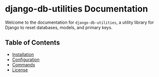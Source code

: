 # django-db-utilities Documentation

Welcome to the documentation for `django-db-utilities`, a utility library for Django to reset databases, models, and primary keys.

## Table of Contents

- [Installation](installation.md)
- [Configuration](configuration.md)
- [Commands](commands.md)
- [License](license.md)